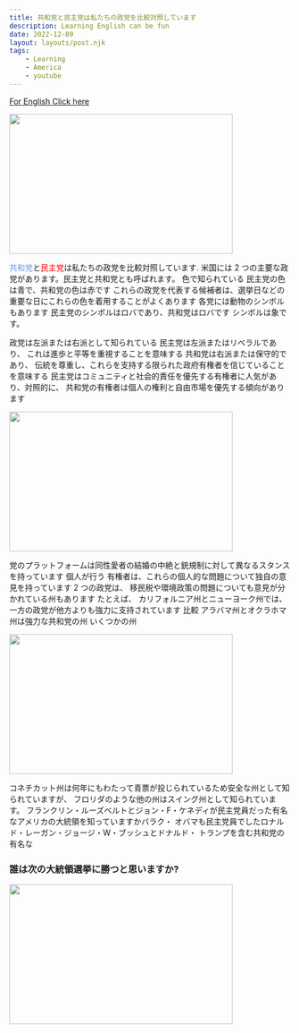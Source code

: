```yaml
---
title: 共和党と民主党は私たちの政党を比較対照しています
description: Learning English can be fun
date: 2022-12-09
layout: layouts/post.njk
tags:
    - Learning
    - America
    - youtube
---
```


[For English Click here](/posts/differences-between-democratic-and-republican-english)
<p></p>
<img src="https://i.postimg.cc/rs4wj4QR/presidential-debate-2020.jpg" width=400 height=250>
<p>
<span style="color: #6495ED;">共和党</span>と<span style="color:red">民主党</span>は私たちの政党を比較対照しています.
米国には 2 つの主要な政党があります。民主党と共和党とも呼ばれます。 
色で知られている 民主党の色は青で、共和党の色は赤です 
これらの政党を代表する候補者は、選挙日などの重要な日にこれらの色を着用することがよくあります
各党には動物のシンボルもあります 民主党のシンボルはロバであり、共和党はロバです シンボルは象です。
</p>

<p>
政党は左派または右派として知られている 民主党は左派またはリベラルであり、
これは進歩と平等を重視することを意味する 共和党は右派または保守的であり、
伝統を尊重し、これらを支持する限られた政府有権者を信じていることを意味する
民主党はコミュニティと社会的責任を優先する有権者に人気があり、対照的に、
共和党の有権者は個人の権利と自由市場を優先する傾向があります 
</p>
<img src="https://i.postimg.cc/SsbRHJ80/IMG-3721.jpg" width=400 height=250>
<p>
党のプラットフォームは同性愛者の結婚の中絶と銃規制に対して異なるスタンスを持っています 
個人が行う 有権者は、これらの個人的な問題について独自の意見を持っています 2 つの政党は、
移民税や環境政策の問題についても意見が分かれている州もあります たとえば、
カリフォルニア州とニューヨーク州では、一方の政党が他方よりも強力に支持されています 
比較 アラバマ州とオクラホマ州は強力な共和党の州 いくつかの州 
</p>
<img src="https://i.postimg.cc/GmNHJMmm/IMG-3723.jpg"  width=400 height=250>

<p>
コネチカット州は何年にもわたって青票が投じられているため安全な州として知られていますが、
フロリダのような他の州はスイング州として知られています。 
フランクリン・ルーズベルトとジョン・F・ケネディが民主党員だった有名なアメリカの大統領を知っていますかバラク・
オバマも民主党員でしたロナルド・レーガン・ジョージ・W・ブッシュとドナルド・
トランプを含む共和党の有名な
</p>
<h3>誰は次の大統領選挙に勝つと思いますか?</h3>
<img src="https://i.postimg.cc/hGdhC9Xb/IMG-3722.jpg" width=400 height=250>